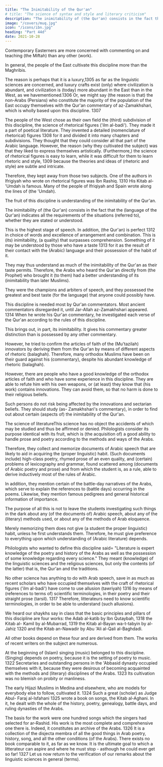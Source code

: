 ```yaml
---
title: "The Inimitability of the Qur'an"
# title: "The science of syntax and style and literary criticism"
description: "The inimitability of (the Qur'an) consists in the fact that the (language of the Qur'an) indicates all the requirements of the situations (referred to), whether they are stated or understood"
image: "/covers/muq.jpg"
icon: "/icons/ibn.jpg"
heading: "Part 44d"
date: 2021-10-28
---
```



Contemporary Easterners are more concerned with commenting on and teaching (the Miftah) than any other (work).

In general, the people of the East cultivate this discipline more than the Maghribis. 

The reason is perhaps that it is a luxury,1305 as far as the linguistic
sciences are concerned, and luxury crafts exist (only) where civilization is abundant,
and civilization is (today) more abundant in the East than in the West, as we havementioned.1306 Or, we might say (the reason is that) the non-Arabs (Persians) who constitute the majority of the population of the East occupy themselves with the
Qur'an commentary of az-Zamakhshari, which is wholly based upon this
discipline. 1307

The people of the West chose as their own field the (third) subdivision of this discipline, the science of rhetorical figures ('ilm al-badi'). They made it a part of poetical literature. They invented a detailed (nomenclature of rhetorical) figures
1308 for it and divided it into many chapters and subdivisions. They thought that they could consider all that part of the Arabic language. However, the reason (why they cultivated the subject) was that they liked to express themselves artistically.
(Furthermore,) the science of rhetorical figures is easy to learn, while it was difficult
for them to learn rhetoric and style, 1309 because the theories and ideas of (rhetoric
and style) are subtle and intricate. 

Therefore, they kept away from those two subjects. One of the authors in Ifrigiyah who wrote on rhetorical figures was Ibn
Rashiq. 1310 His Kitab al-'Umdah is famous. Many of the people of Ifriqiyah and
Spain wrote along the lines of (the 'Umdah).


The fruit of this discipline is understanding of the inimitability of the Qur'an. <!-- 1311  -->

The inimitability of (the Qur'an) consists in the fact that the (language of the Qur'an) indicates all the requirements of the situations (referred to), whether they are stated or understood. 

This is the highest stage of speech. In addition, (the Qur'an) is perfect 1312 in choice of words and excellence of
arrangement and combination. This is (its) inimitability, (a quality) that surpasses
comprehension. Something of it may be understood by those who have a taste 1313
for it as the result of their contact with the (Arabic) language and their possession of
the habit of it. 

They may thus understand as much of the inimitability of the Qur'an as their taste permits. Therefore, the Arabs who heard the Qur'an directly from (the Prophet) who brought it (to them) had a better understanding of its (inimitability
than later Muslims). 

They were the champions and arbiters of speech, and they possessed the greatest and best taste (for the language) that anyone could possibly
have.

This discipline is needed most by Qur'an commentators. Most ancient commentators disregarded it, until Jar-Allah az-Zamakhshari appeared. 1314 When he wrote his Qur'an commentary, he investigated each verse of the Qur'an according
to the rules of this discipline. 

This brings out, in part, its inimitability. It gives his commentary greater distinction than is possessed by any other commentary.

However, he tried to confirm the articles of faith of the (Mu'tazilah) innovators by deriving them from the Qur'an by means of different aspects of rhetoric (balaghah). Therefore, many orthodox Muslims have been on their guard against his
(commentary), despite his abundant knowledge of rhetoric (balaghah). 

However, there are people who have a good knowledge of the orthodox articles of faith and who have some experience in this discipline. They are able to refute him with his own weapons, or (at least) they know that (his work) contains innovations. They can avoid them, so that no harm is done to their religious beliefs. 

Such persons do not risk being affected by the innovations and sectarian beliefs. They should study (as-
Zamakhshari's commentary), in order to find out about certain (aspects of) the
inimitability of the Qur'an.

<!-- God guides whomever He wants to guide to "an even road." 1315 -->

The science of literatureThis science has no object the accidents of which may be studied and thus
be affirmed or denied. Philologists consider its purpose identical with its fruit,
which is (the acquisition of) a good ability to handle prose and poetry according to
the methods and ways of the Arabs. 

Therefore, they collect and memorize documents of Arabic speech that are likely to aid in acquiring the (proper
linguistic) habit. (Such documents include) high-class poetry, rhymed prose of an
even quality, and (certain) problems of lexicography and grammar, found scattered
among (documents of Arabic poetry and prose) and from which the student is, as a
rule, able to derive inductively most of the rules of Arabic.

In addition, they mention certain of the battle-day narratives of the Arabs, which serve to explain the
references to (battle days) occurring in the poems. Likewise, they mention famous
pedigrees and general historical information of importance. 

The purpose of all this is not to leave the students investigating such things in the dark about any (of the
documents of) Arabic speech, about any of the (literary) methods used, or about any
of the methods of Arab eloquence. 

Merely memorizing them does not give (a student the proper linguistic) habit, unless he first understands them. Therefore, he
must give preference to everything upon which understanding of (Arabic literature)
depends.

Philologists who wanted to define this discipline said= "Literature is expert knowledge of the poetry and history of the Arabs as well as the possession of some knowledge regarding every science." They meant (knowledge) of the linguistic
sciences and the religious sciences, but only the contents (of the latter) that is, the
Qur'an and the traditions. 

No other science has anything to do with Arab speech,
save in as much as recent scholars who have occupied themselves with the craft of
rhetorical figures ('ilm al-badi') have come to use allusion (tawriyah) 1316 by
means of (references to terms of) scientific terminologies, in their poetry and their
straight prose (tarsil). 1317 Therefore, litterateurs need to know scientific
terminologies, in order to be able to understand (such allusions).

We heard our shaykhs say in class that the basic principles and pillars of this
discipline are four works: the Adab al-katib by Ibn Qutaybah, 1318 the Kitab al-
Kamil by al-Mubarrad, 1319 the Kitab al-Bayan wa-t-tabyin by al-Jahiz 1320 and the
Kitab an-Nawadir by Abu 'Ali al-Qali al-Baghdadi. <!-- 1321  -->

All other books depend on these four and are derived from them. The works of recent writers on the subject are
numerous.

At the beginning of (Islam) singing (music) belonged to this discipline. (Singing) depends on poetry, because it is the setting of poetry to music. 1322 Secretaries and outstanding persons in the 'Abbasid dynasty occupied themselves
with it, because they were desirous of becoming acquainted with the methods and
(literary) disciplines of the Arabs. 1323 Its cultivation was no blemish on probity or
manliness. 

The early Hijazi Muslims in Medina and elsewhere, who are models for
everybody else to follow, cultivated it. 1324 Such a great (scholar) as Judge Abul-
Faraj al-Isfahani 1325 wrote a book on songs, the Kitab al-Aghani. In it, he dealt
with the whole of the history, poetry, genealogy, battle days, and ruling dynasties of
the Arabs. 

The basis for the work were one hundred songs which the singers had
selected for ar-Rashid. His work is the most complete and comprehensive one there
is. Indeed, it constitutes an archive of the Arabs. 1326 It is a collection of the disjecta
membra of all the good things in Arab poetry, history, song, and all the other
conditions (of the Arabs). There exists no book comparable to it, as far as we know.
It is the ultimate goal to which a litterateur can aspire and where he must stop - asthough he could ever get so far! 1327
Let us now return to the verification of our remarks about the linguistic
sciences in general (terms).

